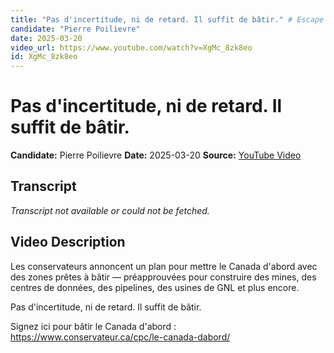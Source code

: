 ```yaml
---
title: "Pas d'incertitude, ni de retard. Il suffit de bâtir." # Escape quotes in title
candidate: "Pierre Poilievre"
date: 2025-03-20
video_url: https://www.youtube.com/watch?v=XgMc_8zk8eo
id: XgMc_8zk8eo
---
```


# Pas d'incertitude, ni de retard. Il suffit de bâtir.

**Candidate:** Pierre Poilievre
**Date:** 2025-03-20
**Source:** [YouTube Video](https://www.youtube.com/watch?v=XgMc_8zk8eo)

## Transcript

*Transcript not available or could not be fetched.*

## Video Description

Les conservateurs annoncent un plan pour mettre le Canada d'abord avec des zones prêtes à bâtir — préapprouvées pour construire des mines, des centres de données, des pipelines, des usines de GNL et plus encore.

Pas d'incertitude, ni de retard. Il suffit de bâtir. 

Signez ici pour bâtir le Canada d'abord : https://www.conservateur.ca/cpc/le-canada-dabord/
